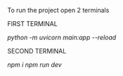 To run the project open 2 terminals

FIRST TERMINAL

*python -m uvicorn main:app --reload*

SECOND TERMINAL

*npm i*
*npm run dev*
